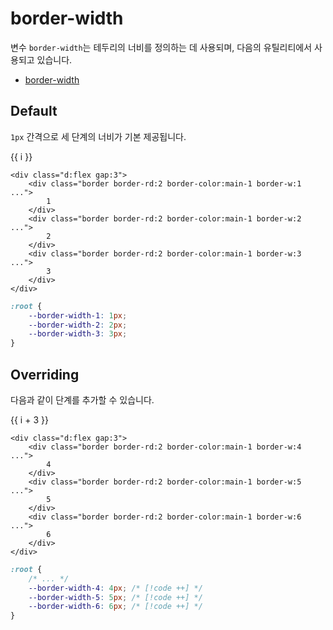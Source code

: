 <script setup>
import ExampleSection from "../components/ExampleSection.vue"
</script>

# border-width

변수 `border-width`는 테두리의 너비를 정의하는 데 사용되며, 다음의 유틸리티에서 사용되고 있습니다.

-   [border-width](../utility/border/border-width.md)

## Default

`1px` 간격으로 세 단계의 너비가 기본 제공됩니다.

<ExampleSection>
    <div class="d:flex gap:3">
        <div v-for="i in 3" class="h:10 w:10 p:7 d:flex ai:center jc:center color:base-10 bg-color:base-1 border border-rd:2 border-color:main-1" :class="`border-w:${i}`" > {{ i }} </div>
    </div>
</ExampleSection>

```html{2,5,8}
<div class="d:flex gap:3">
    <div class="border border-rd:2 border-color:main-1 border-w:1 ...">
        1
    </div>
    <div class="border border-rd:2 border-color:main-1 border-w:2 ...">
        2
    </div>
    <div class="border border-rd:2 border-color:main-1 border-w:3 ...">
        3
    </div>
</div>
```

```css
:root {
    --border-width-1: 1px;
    --border-width-2: 2px;
    --border-width-3: 3px;
}
```

## Overriding

다음과 같이 단계를 추가할 수 있습니다.

<ExampleSection>
    <div class="d:flex gap:3">
        <div 
            v-for="i in 3" 
            class="h:10 w:10 p:7 d:flex ai:center jc:center color:base-10 border-rd:2 bg-color:base-1" 
            :style="`border:solid ${i+3}px #99c842`" >
            {{ i + 3 }} 
        </div>
    </div>
</ExampleSection>

```html{2,5,8}
<div class="d:flex gap:3">
    <div class="border border-rd:2 border-color:main-1 border-w:4 ...">
        4
    </div>
    <div class="border border-rd:2 border-color:main-1 border-w:5 ...">
        5
    </div>
    <div class="border border-rd:2 border-color:main-1 border-w:6 ...">
        6
    </div>
</div>
```

```css
:root {
    /* ... */
    --border-width-4: 4px; /* [!code ++] */
    --border-width-5: 5px; /* [!code ++] */
    --border-width-6: 6px; /* [!code ++] */
}
```

